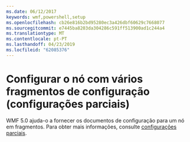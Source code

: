```yaml
---
ms.date: 06/12/2017
keywords: wmf,powershell,setup
ms.openlocfilehash: cb26e816b2bd95280ec3a426dbf60629c7668077
ms.sourcegitcommit: e7445ba8203da304286c591ff513900ad1c244a4
ms.translationtype: MT
ms.contentlocale: pt-PT
ms.lasthandoff: 04/23/2019
ms.locfileid: "62085376"
---
```

# <a name="configure-node-with-multiple-configuration-fragments-partial-configurations"></a>Configurar o nó com vários fragmentos de configuração (configurações parciais)

WMF 5.0 ajuda-o a fornecer os documentos de configuração para um nó em fragmentos. Para obter mais informações, consulte [configurações parciais](https://msdn.microsoft.com/powershell/dsc/partialconfigs).
